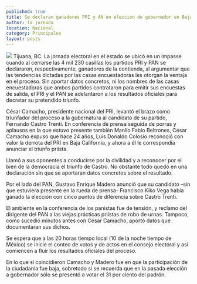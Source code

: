 ```yaml
---
published: true
title: Se declaran ganadores PRI y AN en elección de gobernador en Baja California
author: la jornada
location: Nacional
category: Principales
layout: posts
---
```


![](http://i.imgur.com/lTmQmCNm.jpg)
Tijuana, BC. La jornada electoral en el estado se ubicó en un impasse cuando al cerrarse las 4 mil 230 casillas los partidos PRI y PAN se declararon, respectivamente, ganadores de la contienda, al argumentar que las tendencias dictadas por las casas encuestadoras les otorgan la ventaja en el proceso.
Sin aportar datos concretos, ni los nombres de las casas encuestadoras que ambos partidos contrataron para emitir sus encuestas de salida, el PRI y el PAN se adelantaron a los resultados oficiales para decretar su pretendido triunfo.

César Camacho, presidente nacional del PRI, levantó el brazo como triunfador del proceso a la gubernatura al candidato de su partido, Fernando Castro Trenti. En conferencia de prensa seguida de porras y aplausos en la que estuvo presente también Manlio Fabio Beltrones, César Camacho expuso que hace 24 años, Luis Donaldo Colosio reconoció con valor la derrota del PRI en Baja California, y ahora a él le correspondía anunciar el triunfo priísta.

Llamó a sus oponentes a conducirse por la civilidad y a reconocer por el bien de la democracia el triunfo de Castro. No obstante todo quedó en una declaración sin que se aportaran datos concretos sobre el resultado.

Por el lado del PAN, Gustavo Enrique Madero anunció que su candidato –sin que estuviera presente en la rueda de prensa- Francisco Kiko Vega había ganado la elección con cinco puntos de diferencia sobre Castro Trenti.

El ambiente en la conferencia de los panistas fue de tensión, y reclamo del dirigente del PAN a las viejas prácticas priístas de robo de urnas. Tampoco, como sucedió minutos antes con César Camacho, aportó datos que documentaran sus dichos.

Se espera que a las 20 horas tiempo local (10 de la noche tiempo de México) se inicie el conteo de votos y de actos en el consejo electoral y así comiencen a fluir los resultados oficiales del proceso.

En lo que sí coincidieron Camacho y Madero fue en que la participación de la ciudadanía fue baja, sobretodo si se recuerda que en la pasada elección a gobernador sólo se presentó a votar el 31 por ciento del padrón.

